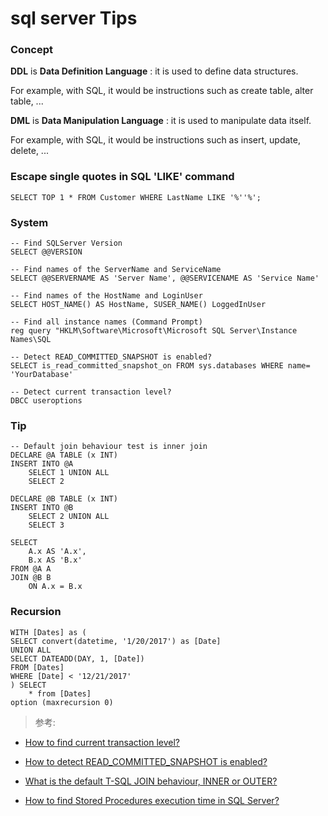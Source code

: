 # sql server Tips

### Concept

**DDL** is **Data Definition Language** : it is used to define data structures.

For example, with SQL, it would be instructions such as create table, alter table, ...


**DML** is **Data Manipulation Language** : it is used to manipulate data itself.

For example, with SQL, it would be instructions such as insert, update, delete, ...    

### Escape single quotes in SQL 'LIKE' command

    SELECT TOP 1 * FROM Customer WHERE LastName LIKE '%''%';

### System

    -- Find SQLServer Version
    SELECT @@VERSION

    -- Find names of the ServerName and ServiceName
    SELECT @@SERVERNAME AS 'Server Name', @@SERVICENAME AS 'Service Name' 
    
    -- Find names of the HostName and LoginUser
    SELECT HOST_NAME() AS HostName, SUSER_NAME() LoggedInUser
    
    -- Find all instance names (Command Prompt)
    reg query "HKLM\Software\Microsoft\Microsoft SQL Server\Instance Names\SQL

    -- Detect READ_COMMITTED_SNAPSHOT is enabled?
    SELECT is_read_committed_snapshot_on FROM sys.databases WHERE name= 'YourDatabase'

    -- Detect current transaction level? 
    DBCC useroptions
    
### Tip

    -- Default join behaviour test is inner join
    DECLARE @A TABLE (x INT)
    INSERT INTO @A
        SELECT 1 UNION ALL
        SELECT 2

    DECLARE @B TABLE (x INT)
    INSERT INTO @B
        SELECT 2 UNION ALL
        SELECT 3

    SELECT 
        A.x AS 'A.x', 
        B.x AS 'B.x'
    FROM @A A
    JOIN @B B
        ON A.x = B.x

### Recursion

    WITH [Dates] as (
    SELECT convert(datetime, '1/20/2017') as [Date]
    UNION ALL
    SELECT DATEADD(DAY, 1, [Date])
    FROM [Dates]
    WHERE [Date] < '12/21/2017'
    ) SELECT
        * from [Dates]
    option (maxrecursion 0)

> 参考:

- [How to find current transaction level?](https://stackoverflow.com/questions/1038113/how-to-find-current-transaction-level)     

- [How to detect READ_COMMITTED_SNAPSHOT is enabled?](https://stackoverflow.com/questions/51969/how-to-detect-read-committed-snapshot-is-enabled)   

- [What is the default T-SQL JOIN behaviour, INNER or OUTER?](https://stackoverflow.com/questions/23500481/what-is-the-default-t-sql-join-behaviour-inner-or-outer)

- [How to find Stored Procedures execution time in SQL Server?
](https://stackoverflow.com/questions/7766880/how-to-find-stored-procedures-execution-time-in-sql-server)
    

